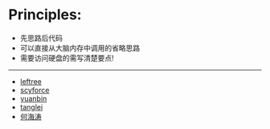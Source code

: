 # Principles:
- 先思路后代码
- 可以直接从大脑内存中调用的省略思路
- 需要访问硬盘的需写清楚要点!
***
- [leftree](https://lefttree.gitbooks.io/leetcode/content/intro.html)
- [scyforce](https://scyforce.gitbooks.io/leetcode/content/)
- [yuanbin](http://algorithm.yuanbin.me/zh-hans/)
- [tanglei](http://leetcode.tanglei.name/content/list/Add-Two-Numbers.html)
- [何海涛](http://zhedahht.blog.163.com/blog/#m=0&t=3&c=面试题)

